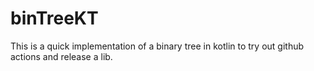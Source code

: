# binTreeKT

This is a quick implementation of a binary tree in kotlin to try out github actions and release a lib.
